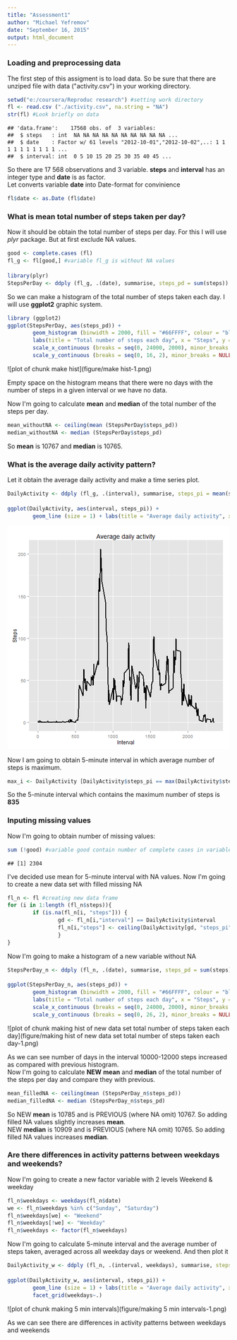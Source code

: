 ```yaml
---
title: "Assessment1"
author: "Michael Yefremov"
date: "September 16, 2015"
output: html_document
---
```

### Loading and preprocessing data
The first step of this assigment is to load data. So be sure that there are unziped file with data ("activity.csv") in your working directory.

```r
setwd("e:/coursera/Reproduc research") #setting work directory
fl <- read.csv ("./activity.csv", na.string = "NA")
str(fl) #Look briefly on data
```

```
## 'data.frame':	17568 obs. of  3 variables:
##  $ steps   : int  NA NA NA NA NA NA NA NA NA NA ...
##  $ date    : Factor w/ 61 levels "2012-10-01","2012-10-02",..: 1 1 1 1 1 1 1 1 1 1 ...
##  $ interval: int  0 5 10 15 20 25 30 35 40 45 ...
```
So there are 17 568 observations and 3 variable. **steps** and **interval** has an integer type and **date** is as factor.  
Let converts variable **date** into Date-format for convinience

```r
fl$date <- as.Date (fl$date)
```

### What is mean total number of steps taken per day?

Now it should be obtain the total number of steps per day. For this I will use *plyr* package. But at first exclude NA values.


```r
good <- complete.cases (fl)
fl_g <- fl[good,] #variable fl_g is without NA values

library(plyr)
StepsPerDay <- ddply (fl_g, .(date), summarise, steps_pd = sum(steps))
```

So we can make a histogram of the total number of steps taken each day. I will use **ggplot2** graphic system. 


```r
library (ggplot2)
ggplot(StepsPerDay, aes(steps_pd)) +
        geom_histogram (binwidth = 2000, fill = "#66FFFF", colour = "black") +
        labs(title = "Total number of steps each day", x = "Steps", y = "Days") +
        scale_x_continuous (breaks = seq(0, 24000, 2000), minor_breaks = NULL) +
        scale_y_continuous (breaks = seq(0, 16, 2), minor_breaks = NULL)
```

![plot of chunk make hist](figure/make hist-1.png) 

Empty space on the histogram means that there were no days with the number of steps in a given interval or we have no data.  
 
Now I'm going to calculate **mean** and **median** of the total number of the steps per day. 

```r
mean_withoutNA <- ceiling(mean (StepsPerDay$steps_pd))
median_withoutNA <- median (StepsPerDay$steps_pd)
```
So **mean** is 10767 and **median** is 10765.

### What is the average daily activity pattern?
Let it obtain the average daily activity and make a time series plot.


```r
DailyActivity <- ddply (fl_g, .(interval), summarise, steps_pi = mean(steps))

ggplot(DailyActivity, aes(interval, steps_pi)) +
        geom_line (size = 1) + labs(title = "Average daily activity", x = "Interval", y = "Steps")
```

![plot of chunk daily](figure/daily-1.png) 

Now I am going to obtain 5-minute interval in which average number of steps is maximum.


```r
max_i <- DailyActivity [DailyActivity$steps_pi == max(DailyActivity$steps_pi), "interval"]
```

So the 5-minute interval which contains the maximum number of steps is **835**

### Inputing missing values

Now I'm going to obtain number of missing values:

```r
sum (!good) #variable good contain number of complete cases in variable with data
```

```
## [1] 2304
```

I've decided use mean for 5-minute interval with NA values. Now I'm going to create a new data set with filled missing NA


```r
fl_n <- fl #creating new data frame
for (i in 1:length (fl_n$steps)){
        if (is.na(fl_n[i, "steps"])) {
                gd <- fl_n[i,"interval"] == DailyActivity$interval
                fl_n[i,"steps"] <- ceiling(DailyActivity[gd, "steps_pi"])
                }
}
```

Now I'm going to make a histogram of a new variable without NA

```r
StepsPerDay_n <- ddply (fl_n, .(date), summarise, steps_pd = sum(steps))

ggplot(StepsPerDay_n, aes(steps_pd)) +
        geom_histogram (binwidth = 2000, fill = "#66FFFF", colour = "black") +
        labs(title = "Total number of steps each day", x = "Steps", y = "Days") +
        scale_x_continuous (breaks = seq(0, 24000, 2000), minor_breaks = NULL) +
        scale_y_continuous (breaks = seq(0, 26, 2), minor_breaks = NULL)
```

![plot of chunk making hist of new data set total number of steps taken each day](figure/making hist of new data set total number of steps taken each day-1.png) 

As we can see number of days in the interval 10000-12000 steps increased as compared with previous histogram.  
Now I'm going to calculate **NEW** **mean** and **median** of the total number of the steps per day and compare they with previous. 

```r
mean_filledNA <- ceiling(mean (StepsPerDay_n$steps_pd))
median_filledNA <- median (StepsPerDay_n$steps_pd)
```

So NEW **mean** is 10785 and is PREVIOUS (where NA omit) 10767. So adding filled NA values slightly increases **mean**.  
NEW **median** is 10909 and is PREVIOUS (where NA omit) 10765. So adding filled NA values increases **median**.  

### Are there differences in activity patterns between weekdays and weekends?
Now I'm going to create a new factor variable with 2 levels Weekend & weekday


```r
fl_n$weekdays <- weekdays(fl_n$date)
we <- fl_n$weekdays %in% c("Sunday", "Saturday")
fl_n$weekdays[we] <- "Weekend"
fl_n$weekdays[!we] <- "Weekday"
fl_n$weekdays <- factor(fl_n$weekdays)
```

Now I'm going to calculate 5-minute interval and the average number of steps taken, averaged across all weekday days or weekend. And then plot it


```r
DailyActivity_w <- ddply (fl_n, .(interval, weekdays), summarise, steps_pi = mean(steps))

ggplot(DailyActivity_w, aes(interval, steps_pi)) + 
        geom_line (size = 1) + labs(title = "Average daily activity", x = "Interval", y = "Steps") +
        facet_grid(weekdays~.)
```

![plot of chunk making 5 min intervals](figure/making 5 min intervals-1.png) 

As we can see there are differences in activity patterns between weekdays and weekends
